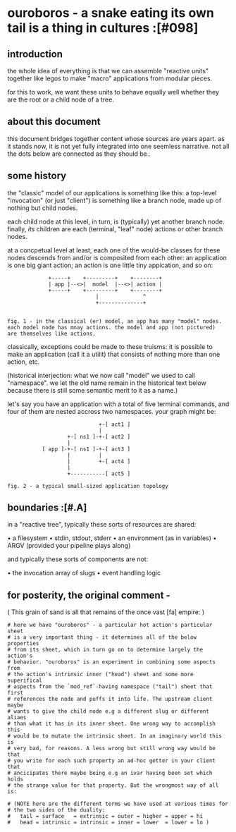 # ouroboros - a snake eating its own tail is a thing in cultures :[#098]


## introduction

the whole idea of everything is that we can assemble "reactive units"
together like legos to make "macro" applications from modular pieces.

for this to work, we want these units to behave equally well
whether they are the root or a child node of a tree.




## about this document

this document bridges together content whose sources are years apart. as
it stands now, it is not yet fully integrated into one seemless
narrative. not all the dots below are connected as they should be..




## some history

the "classic" model of our applications is something like this: a
top-level "invocation" (or just "client") is something like a branch
node, made up of nothing but child nodes.

each child node at this level, in turn, is (typically) yet another
branch node. finally, *its* children are each (terminal, "leaf" node)
actions or other branch nodes.

at a concpetual level at least, each one of the would-be classes for
these nodes descends from and/or is composited from each other:
an application is one big giant action; an action is one little tiny
appication, and so on:

                 +-----+    +---------+    +--------+
                 | app |--<>|  model  |--<>| action |
                 +-----+    +---------+    +--------+
                                |              ^
                                +--------------+


    fig. 1 - in the classical (er) model, an app has many "model" nodes.
    each model node has mnay actions. the model and app (not pictured)
    are themselves like actions.

classically, exceptions could be made to these truisms: it is possible
to make an application (call it a utilit) that consists of nothing more
than one action, etc.

(historical interjection: what we now call "model" we used to call
"namespace". we let the old name remain in the historical text below
because there is still some semantic merit to it as a name.)

let's say you have an application with a total of five terminal commands,
and four of them are nested accross two namespaces. your graph might be:



                                 +-[ act1 ]
                                 |
                       +-[ ns1 ]-+-[ act2 ]
                       |
               [ app ]-+-[ ns1 ]-+-[ act3 ]
                       |         |
                       |         +-[ act4 ]
                       |
                       +-----------[ act5 ]

    fig. 2 - a typical small-sized application topology





## boundaries :[#.A]

in a "reactive tree", typically these sorts of resources are shared:

  • a filesystem
  • stdin, stdout, stderr
  • an environment (as in variables)
  • ARGV (provided your pipeline plays along)

and typically these sorts of components are not:

  • the invocation array of slugs
  • event handling logic





## for posterity, the original comment -

( This grain of sand is all that remains of the once vast [fa] empire: )

    # here we have "ouroboros" - a particular hot action's particular sheet
    # is a very important thing - it determines all of the below properties
    # from its sheet, which in turn go on to determine largely the action's
    # behavior. "ouroboros" is an experiment in combining some aspects from
    # the action's intrinsic inner ("head") sheet and some more superifical
    # aspects from the `mod_ref`-having namespace ("tail") sheet that first
    # references the node and puffs it into life. The upstream client maybe
    # wants to give the child node e.g a different slug or different aliaes
    # than what it has in its inner sheet. One wrong way to accomplish this
    # would be to mutate the intrinsic sheet. In an imaginary world this is
    # very bad, for reasons. A less wrong but still wrong way would be that
    # you write for each such property an ad-hoc getter in your client that
    # ancicipates there maybe being e.g an ivar having been set which holds
    # the strange value for that property. But the wrongmost way of all is:

    # (NOTE here are the different terms we have used at various times for
    # the two sides of the duality:
    #   tail = surface   = extrinsic = outer = higher = upper = hi
    #   head = intrinsic = intrinsic = inner = lower  = lower = lo )

